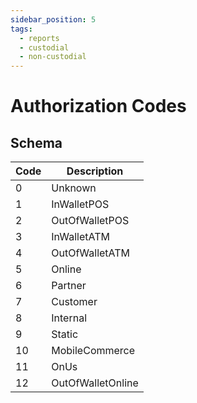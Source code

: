 ```yaml
---
sidebar_position: 5
tags:
  - reports
  - custodial
  - non-custodial
---
```


# Authorization Codes

## Schema

| Code |    Description    |
| ---- | ----------------- |
| 0    | Unknown           |
| 1    | InWalletPOS       |
| 2    | OutOfWalletPOS    |
| 3    | InWalletATM       |
| 4    | OutOfWalletATM    |
| 5    | Online            |
| 6    | Partner           |
| 7    | Customer          |
| 8    | Internal          |
| 9    | Static            |
| 10   | MobileCommerce    |
| 11   | OnUs              |
| 12   | OutOfWalletOnline |